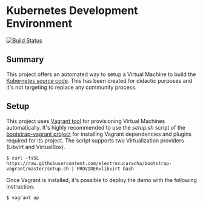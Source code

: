 # Kubernetes Development Environment
[![Build Status](https://travis-ci.org/electrocucaracha/kubernetes-dev.png)](https://travis-ci.org/electrocucaracha/kubernetes-dev)

## Summary

This project offers an automated way to setup a Virtual Machine to
build the [Kubernetes source code][1]. This has been created for
didactic purposes and it's not targeting to replace any community
process.

## Setup

This project uses [Vagrant tool][2] for provisioning Virtual Machines
automatically. It's highly recommended to use the  *setup.sh* script
of the [bootstrap-vagrant project][3] for installing Vagrant
dependencies and plugins required for its project. The script
supports two Virtualization providers (Libvirt and VirtualBox).

    $ curl -fsSL https://raw.githubusercontent.com/electrocucaracha/bootstrap-vagrant/master/setup.sh | PROVIDER=libvirt bash

Once Vagrant is installed, it's possible to deploy the demo with the 
following instruction:

    $ vagrant up

[1]: https://github.com/kubernetes/kubernetes
[2]: https://www.vagrantup.com/
[3]: https://github.com/electrocucaracha/bootstrap-vagrant
